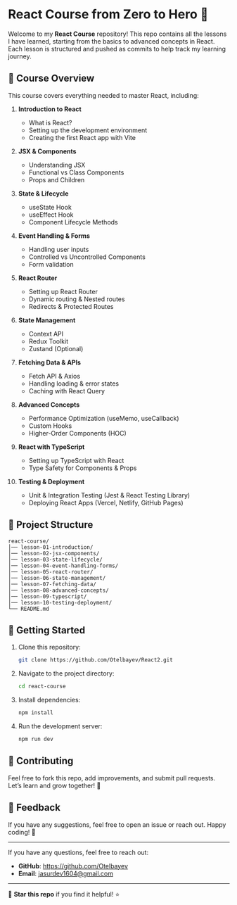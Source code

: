 # React Course from Zero to Hero 🚀

Welcome to my **React Course** repository! This repo contains all the lessons I have learned, starting from the basics to advanced concepts in React. Each lesson is structured and pushed as commits to help track my learning journey. 

## 📌 Course Overview

This course covers everything needed to master React, including:

1. **Introduction to React**
   - What is React?
   - Setting up the development environment
   - Creating the first React app with Vite
   
2. **JSX & Components**
   - Understanding JSX
   - Functional vs Class Components
   - Props and Children
   
3. **State & Lifecycle**
   - useState Hook
   - useEffect Hook
   - Component Lifecycle Methods
   
4. **Event Handling & Forms**
   - Handling user inputs
   - Controlled vs Uncontrolled Components
   - Form validation
   
5. **React Router**
   - Setting up React Router
   - Dynamic routing & Nested routes
   - Redirects & Protected Routes
   
6. **State Management**
   - Context API
   - Redux Toolkit
   - Zustand (Optional)

7. **Fetching Data & APIs**
   - Fetch API & Axios
   - Handling loading & error states
   - Caching with React Query
   
8. **Advanced Concepts**
   - Performance Optimization (useMemo, useCallback)
   - Custom Hooks
   - Higher-Order Components (HOC)
   
9. **React with TypeScript**
   - Setting up TypeScript with React
   - Type Safety for Components & Props
   
10. **Testing & Deployment**
    - Unit & Integration Testing (Jest & React Testing Library)
    - Deploying React Apps (Vercel, Netlify, GitHub Pages)

## 📂 Project Structure

```
react-course/
│── lesson-01-introduction/
│── lesson-02-jsx-components/
│── lesson-03-state-lifecycle/
│── lesson-04-event-handling-forms/
│── lesson-05-react-router/
│── lesson-06-state-management/
│── lesson-07-fetching-data/
│── lesson-08-advanced-concepts/
│── lesson-09-typescript/
│── lesson-10-testing-deployment/
└── README.md
```

## 🚀 Getting Started

1. Clone this repository:
   ```bash
   git clone https://github.com/Otelbayev/React2.git
   ```
2. Navigate to the project directory:
   ```bash
   cd react-course
   ```
3. Install dependencies:
   ```bash
   npm install
   ```
4. Run the development server:
   ```bash
   npm run dev
   ```

## 🤝 Contributing
Feel free to fork this repo, add improvements, and submit pull requests. Let’s learn and grow together! 🚀

## 📢 Feedback
If you have any suggestions, feel free to open an issue or reach out. Happy coding! 🎉

---
If you have any questions, feel free to reach out:
- **GitHub**: https://github.com/Otelbayev
- **Email**: jasurdev1604@gmail.com

---

📌 **Star this repo** if you find it helpful! ⭐
